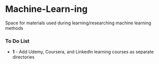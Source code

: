 # Machine-Learn-ing
Space for materials used during learning/researching machine learning methods

### To Do List

- __1__ - Add Udemy, Coursera, and LinkedIn learning courses as separate directories
